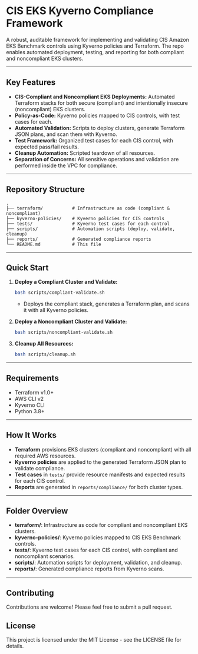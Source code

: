# CIS EKS Kyverno Compliance Framework

A robust, auditable framework for implementing and validating CIS Amazon EKS Benchmark controls using Kyverno policies and Terraform. The repo enables automated deployment, testing, and reporting for both compliant and noncompliant EKS clusters.

---

## Key Features

- **CIS-Compliant and Noncompliant EKS Deployments:** Automated Terraform stacks for both secure (compliant) and intentionally insecure (noncompliant) EKS clusters.
- **Policy-as-Code:** Kyverno policies mapped to CIS controls, with test cases for each.
- **Automated Validation:** Scripts to deploy clusters, generate Terraform JSON plans, and scan them with Kyverno.
- **Test Framework:** Organized test cases for each CIS control, with expected pass/fail results.
- **Cleanup Automation:** Scripted teardown of all resources.
- **Separation of Concerns:** All sensitive operations and validation are performed inside the VPC for compliance.

---

## Repository Structure

```
.
├── terraform/           # Infrastructure as code (compliant & noncompliant)
├── kyverno-policies/    # Kyverno policies for CIS controls
├── tests/               # Kyverno test cases for each control
├── scripts/             # Automation scripts (deploy, validate, cleanup)
├── reports/             # Generated compliance reports
└── README.md            # This file
```

---

## Quick Start

1. **Deploy a Compliant Cluster and Validate:**
   ```bash
   bash scripts/compliant-validate.sh
   ```
   - Deploys the compliant stack, generates a Terraform plan, and scans it with all Kyverno policies.

2. **Deploy a Noncompliant Cluster and Validate:**
   ```bash
   bash scripts/noncompliant-validate.sh
   ```

3. **Cleanup All Resources:**
   ```bash
   bash scripts/cleanup.sh
   ```

---

## Requirements

- Terraform v1.0+
- AWS CLI v2
- Kyverno CLI
- Python 3.8+

---

## How It Works

- **Terraform** provisions EKS clusters (compliant and noncompliant) with all required AWS resources.
- **Kyverno policies** are applied to the generated Terraform JSON plan to validate compliance.
- **Test cases** in `tests/` provide resource manifests and expected results for each CIS control.
- **Reports** are generated in `reports/compliance/` for both cluster types.

---

## Folder Overview

- **terraform/**: Infrastructure as code for compliant and noncompliant EKS clusters.
- **kyverno-policies/**: Kyverno policies mapped to CIS EKS Benchmark controls.
- **tests/**: Kyverno test cases for each CIS control, with compliant and noncompliant scenarios.
- **scripts/**: Automation scripts for deployment, validation, and cleanup.
- **reports/**: Generated compliance reports from Kyverno scans.

---

## Contributing

Contributions are welcome! Please feel free to submit a pull request.

## License

This project is licensed under the MIT License - see the LICENSE file for details.